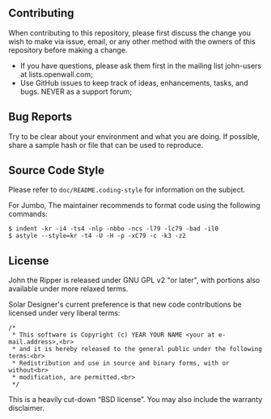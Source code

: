 ## Contributing

When contributing to this repository, please first discuss the change you wish to make via issue, email, or any other method with the owners of this repository before making a change.
- If you have questions, please ask them first in the mailing list john-users at lists.openwall.com;
- Use GitHub issues to keep track of ideas, enhancements, tasks, and bugs. NEVER as a support forum;

## Bug Reports

Try to be clear about your environment and what you are doing. If possible, share a sample hash or file that can be used to reproduce.

## Source Code Style

Please refer to `doc/README.coding-style` for information on the subject.

For Jumbo, The maintainer recommends to format code using the following commands:
```
$ indent -kr -i4 -ts4 -nlp -nbbo -ncs -l79 -lc79 -bad -il0
$ astyle --style=kr -t4 -U -H -p -xC79 -c -k3 -z2
```

## License

John the Ripper is released under GNU GPL v2 "or later", with portions also available under more relaxed terms.

Solar Designer's current preference is that new code contributions be licensed under very liberal terms:
```
/*
 * This software is Copyright (c) YEAR YOUR NAME <your at e-mail.address>,<br>
 * and it is hereby released to the general public under the following terms:<br>
 * Redistribution and use in source and binary forms, with or without<br>
 * modification, are permitted.<br>
 */
```
This is a heavily cut-down “BSD license”. You may also include the warranty disclaimer.
